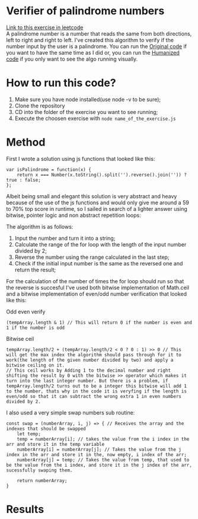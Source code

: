 # Verifier of palindrome numbers

[Link to this exercise in leetcode](https://leetcode.com/problems/palindrome-number/)  
A palindrome number is a number that reads the same from both directions, left to right and right to left. I've created this algorithm to verify if the number input by the user is a palindrome.
You can run the [Original code](originalIsPalindrome.js) if you want to have the same time as I did or, you can
run the [Humanized code](humanizedIsPalindrome.js) if you only want to see the algo running visually.

# How to run this code?

1. Make sure you have node installed(use node -v to be sure);
2. Clone the repository
3. CD into the folder of the exercise you want to see running;
4. Execute the choosen exercise with `node name_of_the_exercise.js`

# Method

First I wrote a solution using js functions that looked like this:

```
var isPalindrome = function(x) {
    return x === Number(x.toString().split('').reverse().join('')) ? true : false;
};
```

Albeit being small and elegant this solution is very abstract and heavy because of the use of the js functions and would only give me around a 59 to 70% top score in runtime, so I sailed in search of a lighter answer using bitwise, pointer logic and non abstract repetition loops:

The algorithm is as follows:
1. Input the number and turn it into a string;
2. Calculate the range of the for loop with the length of the input number divided by 2;
3. Reverse the number using the range calculated in the last step;
4. Check if the initial input number is the same as the reversed one and return the result;

For the calculation of the number of times the for loop should run so that the reverse is succesful I've used both bitwise implementation of Math.ceil and a bitwise implementation of even/odd number verification that looked like this:

Odd even verify

```
(tempArray.length & 1) // This will return 0 if the number is even and 1 if the number is odd
```

Bitwise ceil

```
tempArray.length/2 + (tempArray.length/2 < 0 ? 0 : 1) >> 0 // This will get the max index the algorithm should pass through for it to work(the length of the given number divided by two) and apply a bitwise ceiling on it.
// This ceil works by Adding 1 to the decimal number and right shifting the result by 0 with the bitwise >> operator which makes it turn into the last integer number. But there is a problem, if tempArray.length/2 turns out to be a integer this bitwise will add 1 to the number, thats why in the code it is veryfing if the length is even/odd so that it can subtract the wrong extra 1 in even numbers divided by 2.
```

I also used a very simple swap numbers sub routine:

```
const swap = (numberArray, i, j) => { // Receives the array and the indexes that should be swapped
    let temp;
    temp = numberArray[i]; // takes the value from the i index in the arr and store it in the temp variable
    numberArray[i] = numberArray[j]; // Takes the value from the j index in the arr and store it in the, now empty, i index of the arr;
    numberArray[j] = temp; // Takes the value from temp, that used to be the value from the i index, and store it in the j index of the arr, sucessfully swaping them.

    return numberArray;
}
```

# Results
